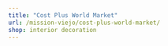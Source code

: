 ```yaml
---
title: "Cost Plus World Market"
url: /mission-viejo/cost-plus-world-market/
shop: interior decoration
---
```

